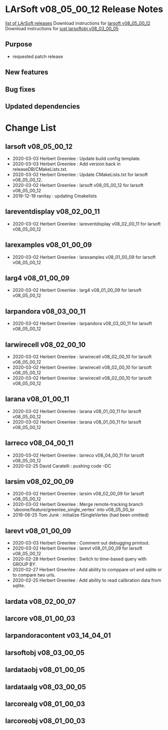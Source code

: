 LArSoft v08_05_00_12 Release Notes
=============================================================================

[list of LArSoft releases](LArSoft_release_list)
Download instructions for [larsoft v08_05_00_12](http://scisoft.fnal.gov/scisoft/bundles/larsoft/v08_05_00_12/larsoft-v08_05_00_12.html)
Download instructions for [just larsoftobj v08_03_00_05](http://scisoft.fnal.gov/scisoft/bundles/larsoftobj/v08_03_00_05/larsoftobj-v08_03_00_05.html)

Purpose
--------------------

-   requested patch release

New features
------------------------------

Bug fixes
------------------------

Updated dependencies
----------------------------------------------

Change List
============================

larsoft v08_05_00_12
-------------------------------------------------

-   2020-03-03 Herbert Greenlee : Update build config template.
-   2020-03-03 Herbert Greenlee : Add version back in releaseDB/CMakeLists.txt.
-   2020-03-02 Herbert Greenlee : Update CMakeLists.txt for larsoft v08_05_00_12.
-   2020-03-02 Herbert Greenlee : larsoft v08_05_00_12 for larsoft v08_05_00_12
-   2019-12-19 ranitay : updating Cmakelists

lareventdisplay v08_02_00_11
-----------------------------------------------------------------

-   2020-03-02 Herbert Greenlee : lareventdisplay v08_02_00_11 for larsoft v08_05_00_12

larexamples v08_01_00_09
---------------------------------------------------------

-   2020-03-02 Herbert Greenlee : larexamples v08_01_00_09 for larsoft v08_05_00_12

larg4 v08_01_00_09
---------------------------------------------

-   2020-03-02 Herbert Greenlee : larg4 v08_01_00_09 for larsoft v08_05_00_12

larpandora v08_03_00_11
-------------------------------------------------------

-   2020-03-02 Herbert Greenlee : larpandora v08_03_00_11 for larsoft v08_05_00_12

larwirecell v08_02_00_10
---------------------------------------------------------

-   2020-03-02 Herbert Greenlee : larwirecell v08_02_00_10 for larsoft v08_05_00_12
-   2020-03-02 Herbert Greenlee : larwirecell v08_02_00_10 for larsoft v08_05_00_12
-   2020-03-02 Herbert Greenlee : larwirecell v08_02_00_10 for larsoft v08_05_00_12

larana v08_01_00_11
-----------------------------------------------

-   2020-03-02 Herbert Greenlee : larana v08_01_00_11 for larsoft v08_05_00_12
-   2020-03-02 Herbert Greenlee : larana v08_01_00_11 for larsoft v08_05_00_12

larreco v08_04_00_11
-------------------------------------------------

-   2020-03-02 Herbert Greenlee : larreco v08_04_00_11 for larsoft v08_05_00_12
-   2020-02-25 David Caratelli : pushing code –DC

larsim v08_02_00_09
-----------------------------------------------

-   2020-03-02 Herbert Greenlee : larsim v08_02_00_09 for larsoft v08_05_00_12
-   2020-03-02 Herbert Greenlee : Merge remote-tracking branch ‘uboone/feature/greenlee_single_vertex’ into v08_05_00_br
-   2019-06-25 Tom Junk : initialize fSingleVertex (had been omitted)

larevt v08_01_00_09
-----------------------------------------------

-   2020-03-03 Herbert Greenlee : Comment out debugging printout.
-   2020-03-02 Herbert Greenlee : larevt v08_01_00_09 for larsoft v08_05_00_12
-   2020-02-28 Herbert Greenlee : Switch to time-based query with GROUP BY.
-   2020-02-27 Herbert Greenlee : Add ability to comppare url and sqlite or to compare two urls.
-   2020-02-25 Herbert Greenlee : Add ability to read calibration data from sqlite.

lardata v08_02_00_07
-------------------------------------------------

larcore v08_01_00_03
-------------------------------------------------

larpandoracontent v03_14_04_01
---------------------------------------------------------------------

larsoftobj v08_03_00_05
-------------------------------------------------------

lardataobj v08_01_00_05
-------------------------------------------------------

lardataalg v08_03_00_05
-------------------------------------------------------

larcorealg v08_01_00_03
-------------------------------------------------------

larcoreobj v08_01_00_03
-------------------------------------------------------
